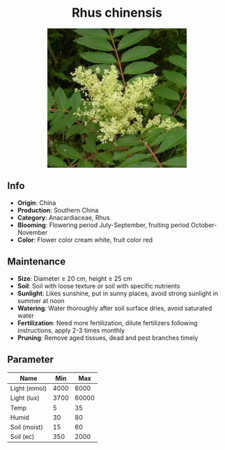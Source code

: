 <h1 align='center'>Rhus chinensis</h1>
<p align="center">
    <img 
        align='center'
        width='320'
        src="../images/rhus chinensis.png" 
        alt='Rhus chinensis' />
</p>

## Info

 - **Origin**: China
 - **Production**: Southern China
 - **Category**: Anacardiaceae, Rhus
 - **Blooming**: Flowering period July-September, fruiting period October-November
 - **Color**: Flower color cream white, fruit color red

## Maintenance

 - **Size**: Diameter ≥ 20 cm, height ≥ 25 cm
 - **Soil**: Soil with loose texture or soil with specific nutrients
 - **Sunlight**: Likes sunshine, put in sunny places, avoid strong sunlight in summer at noon
 - **Watering**: Water thoroughly after soil surface dries, avoid saturated water
 - **Fertilization**: Need more fertilization, dilute fertilizers following instructions, apply 2-3 times monthly
 - **Pruning**: Remove aged tissues, dead and pest branches timely

## Parameter

| Name         | Min  | Max   |
|--------------|------|-------|
| Light (mmol) | 4000 | 6000  |
| Light (lux)  | 3700 | 60000 |
| Temp         | 5    | 35    |
| Humid        | 30   | 80    |
| Soil (moist) | 15   | 60    |
| Soil (ec)    | 350  | 2000  |
